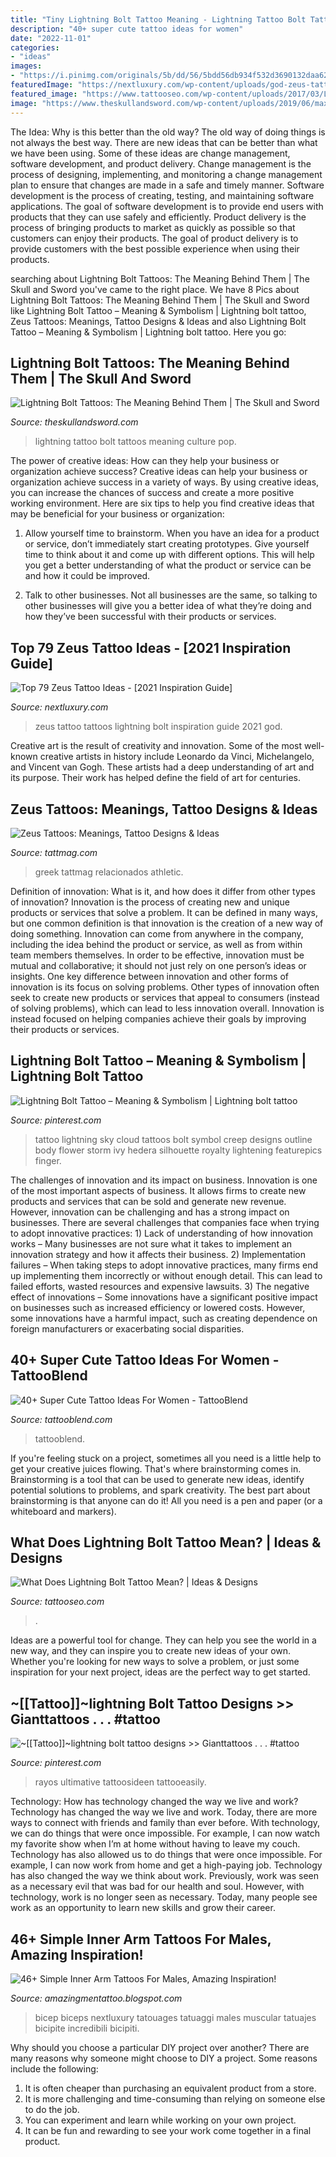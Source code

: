 ```yaml
---
title: "Tiny Lightning Bolt Tattoo Meaning - Lightning Tattoo Bolt Tattoos Meaning Culture Pop"
description: "40+ super cute tattoo ideas for women"
date: "2022-11-01"
categories:
- "ideas"
images:
- "https://i.pinimg.com/originals/5b/dd/56/5bdd56db934f532d3690132daa625d1c.png"
featuredImage: "https://nextluxury.com/wp-content/uploads/god-zeus-tattoo-for-guys-with-lightning-bolt.jpg"
featured_image: "https://www.tattooseo.com/wp-content/uploads/2017/03/Lightning-Bolt-Tattoo-Meaning-31.jpg"
image: "https://www.theskullandsword.com/wp-content/uploads/2019/06/maxresdefault.jpg"
---
```



The Idea: Why is this better than the old way?
The old way of doing things is not always the best way. There are new ideas that can be better than what we have been using. Some of these ideas are change management, software development, and product delivery. Change management is the process of designing, implementing, and monitoring a change management plan to ensure that changes are made in a safe and timely manner. Software development is the process of creating, testing, and maintaining software applications. The goal of software development is to provide end users with products that they can use safely and efficiently. Product delivery is the process of bringing products to market as quickly as possible so that customers can enjoy their products. The goal of product delivery is to provide customers with the best possible experience when using their products.

	

		
searching about Lightning Bolt Tattoos: The Meaning Behind Them | The Skull and Sword you've came to the right place. We have 8 Pics about Lightning Bolt Tattoos: The Meaning Behind Them | The Skull and Sword like Lightning Bolt Tattoo – Meaning &amp; Symbolism | Lightning bolt tattoo, Zeus Tattoos: Meanings, Tattoo Designs &amp; Ideas and also Lightning Bolt Tattoo – Meaning &amp; Symbolism | Lightning bolt tattoo. Here you go:
		
    
## Lightning Bolt Tattoos: The Meaning Behind Them | The Skull And Sword

<img loading=lazy src="https://www.theskullandsword.com/wp-content/uploads/2019/06/maxresdefault.jpg" onerror="this.onerror=null;this.src='https://tse3.mm.bing.net/th?id=OIP.9-3MLuHk8dc7pveYuKzSjgHaEK&amp;pid=15.1';" alt="Lightning Bolt Tattoos: The Meaning Behind Them | The Skull and Sword">

_Source: theskullandsword.com_

>lightning tattoo bolt tattoos meaning culture pop. 

	

The power of creative ideas: How can they help your business or organization achieve success?
Creative ideas can help your business or organization achieve success in a variety of ways. By using creative ideas, you can increase the chances of success and create a more positive working environment. Here are six tips to help you find creative ideas that may be beneficial for your business or organization:
1. Allow yourself time to brainstorm. When you have an idea for a product or service, don’t immediately start creating prototypes. Give yourself time to think about it and come up with different options. This will help you get a better understanding of what the product or service can be and how it could be improved.

2. Talk to other businesses. Not all businesses are the same, so talking to other businesses will give you a better idea of what they’re doing and how they’ve been successful with their products or services.

    
## Top 79 Zeus Tattoo Ideas - [2021 Inspiration Guide]

<img loading=lazy src="https://nextluxury.com/wp-content/uploads/god-zeus-tattoo-for-guys-with-lightning-bolt.jpg" onerror="this.onerror=null;this.src='https://tse4.mm.bing.net/th?id=OIP.IPaSjbEXB5drCfanEWFbHAHaHS&amp;pid=15.1';" alt="Top 79 Zeus Tattoo Ideas - [2021 Inspiration Guide]">

_Source: nextluxury.com_

>zeus tattoo tattoos lightning bolt inspiration guide 2021 god. 

	

Creative art is the result of creativity and innovation. Some of the most well-known creative artists in history include Leonardo da Vinci, Michelangelo, and Vincent van Gogh. These artists had a deep understanding of art and its purpose. Their work has helped define the field of art for centuries.

    
## Zeus Tattoos: Meanings, Tattoo Designs &amp; Ideas

<img loading=lazy src="https://tattmag.com/wp-content/uploads/2020/11/Zeus-Tattoo-Lightning-891x1024.jpg" onerror="this.onerror=null;this.src='https://tse4.mm.bing.net/th?id=OIP.FX2GgtVafXOEaiF4-tsorwHaIg&amp;pid=15.1';" alt="Zeus Tattoos: Meanings, Tattoo Designs &amp; Ideas">

_Source: tattmag.com_

>greek tattmag relacionados athletic. 

	

Definition of innovation: What is it, and how does it differ from other types of innovation?
Innovation is the process of creating new and unique products or services that solve a problem. It can be defined in many ways, but one common definition is that innovation is the creation of a new way of doing something. Innovation can come from anywhere in the company, including the idea behind the product or service, as well as from within team members themselves. In order to be effective, innovation must be mutual and collaborative; it should not just rely on one person’s ideas or insights. 
One key difference between innovation and other forms of innovation is its focus on solving problems. Other types of innovation often seek to create new products or services that appeal to consumers (instead of solving problems), which can lead to less innovation overall. Innovation is instead focused on helping companies achieve their goals by improving their products or services.

    
## Lightning Bolt Tattoo – Meaning &amp; Symbolism | Lightning Bolt Tattoo

<img loading=lazy src="https://i.pinimg.com/originals/c7/0a/e6/c70ae6a020e1b48ae17d0cd34deb9280.jpg" onerror="this.onerror=null;this.src='https://tse1.mm.bing.net/th?id=OIP.2opCGc4ArXGCmRsu0Ix27QAAAA&amp;pid=15.1';" alt="Lightning Bolt Tattoo – Meaning &amp; Symbolism | Lightning bolt tattoo">

_Source: pinterest.com_

>tattoo lightning sky cloud tattoos bolt symbol creep designs outline body flower storm ivy hedera silhouette royalty lightening featurepics finger. 

	

The challenges of innovation and its impact on business.
Innovation is one of the most important aspects of business. It allows firms to create new products and services that can be sold and generate new revenue. However, innovation can be challenging and has a strong impact on businesses. There are several challenges that companies face when trying to adopt innovative practices: 1) Lack of understanding of how innovation works – Many businesses are not sure what it takes to implement an innovation strategy and how it affects their business. 2) Implementation failures – When taking steps to adopt innovative practices, many firms end up implementing them incorrectly or without enough detail. This can lead to failed efforts, wasted resources and expensive lawsuits. 3) The negative effect of innovations – Some innovations have a significant positive impact on businesses such as increased efficiency or lowered costs. However, some innovations have a harmful impact, such as creating dependence on foreign manufacturers or exacerbating social disparities.

    
## 40+ Super Cute Tattoo Ideas For Women - TattooBlend

<img loading=lazy src="https://tattooblend.com/wp-content/uploads/2016/04/cute-girly-tattoo-design.jpg" onerror="this.onerror=null;this.src='https://tse2.mm.bing.net/th?id=OIP.keKoVO9JsZHf344Nd1AQ_wHaHZ&amp;pid=15.1';" alt="40+ Super Cute Tattoo Ideas For Women - TattooBlend">

_Source: tattooblend.com_

>tattooblend. 

	

If you're feeling stuck on a project, sometimes all you need is a little help to get your creative juices flowing. That's where brainstorming comes in. Brainstorming is a tool that can be used to generate new ideas, identify potential solutions to problems, and spark creativity. The best part about brainstorming is that anyone can do it! All you need is a pen and paper (or a whiteboard and markers).

    
## What Does Lightning Bolt Tattoo Mean? | Ideas &amp; Designs

<img loading=lazy src="https://www.tattooseo.com/wp-content/uploads/2017/03/Lightning-Bolt-Tattoo-Meaning-31.jpg" onerror="this.onerror=null;this.src='https://tse2.mm.bing.net/th?id=OIP.0RXL-0GEjAawfwHJtxbdOgAAAA&amp;pid=15.1';" alt="What Does Lightning Bolt Tattoo Mean? | Ideas &amp; Designs">

_Source: tattooseo.com_

>. 

	

Ideas are a powerful tool for change. They can help you see the world in a new way, and they can inspire you to create new ideas of your own. Whether you're looking for new ways to solve a problem, or just some inspiration for your next project, ideas are the perfect way to get started.

    
## ~[[Tattoo]]~lightning Bolt Tattoo Designs &gt;&gt; Gianttattoos . . . #tattoo

<img loading=lazy src="https://i.pinimg.com/originals/5b/dd/56/5bdd56db934f532d3690132daa625d1c.png" onerror="this.onerror=null;this.src='https://tse1.mm.bing.net/th?id=OIP.5lpx3kOA4h6g02fm6jxsPQHaLE&amp;pid=15.1';" alt="~[[Tattoo]]~lightning bolt tattoo designs &gt;&gt; Gianttattoos . . . #tattoo">

_Source: pinterest.com_

>rayos ultimative tattoosideen tattooeasily. 

	

Technology: How has technology changed the way we live and work?
Technology has changed the way we live and work. Today, there are more ways to connect with friends and family than ever before. With technology, we can do things that were once impossible. For example, I can now watch my favorite show when I’m at home without having to leave my couch. Technology has also allowed us to do things that were once impossible. For example, I can now work from home and get a high-paying job. Technology has also changed the way we think about work. Previously, work was seen as a necessary evil that was bad for our health and soul. However, with technology, work is no longer seen as necessary. Today, many people see work as an opportunity to learn new skills and grow their career.

    
## 46+ Simple Inner Arm Tattoos For Males, Amazing Inspiration!

<img loading=lazy src="https://i.pinimg.com/originals/7d/4b/52/7d4b527bf7f2eb9f2e1de537e79305a5.jpg" onerror="this.onerror=null;this.src='https://tse4.mm.bing.net/th?id=OIP.u1UdkLJ35-20HhHtbSWzoQHaG_&amp;pid=15.1';" alt="46+ Simple Inner Arm Tattoos For Males, Amazing Inspiration!">

_Source: amazingmentattoo.blogspot.com_

>bicep biceps nextluxury tatouages tatuaggi males muscular tatuajes bicipite incredibili bicipiti. 

	

Why should you choose a particular DIY project over another?
There are many reasons why someone might choose to DIY a project. Some reasons include the following: 
1) It is often cheaper than purchasing an equivalent product from a store.
2) It is more challenging and time-consuming than relying on someone else to do the job.
3) You can experiment and learn while working on your own project.
4) It can be fun and rewarding to see your work come together in a final product.

